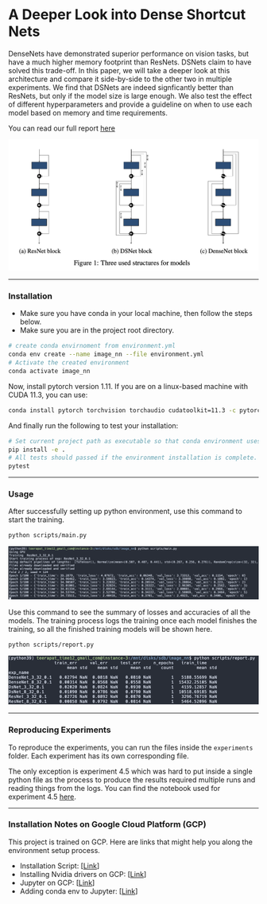 # A Deeper Look into Dense Shortcut Nets

DenseNets have demonstrated superior performance on vision tasks, but have a
much higher memory footprint than ResNets. DSNets claim to have solved this
trade-off. In this paper, we will take a deeper look at this architecture and compare
it side-by-side to the other two in multiple experiments. We find that DSNets are
indeed signficantly better than ResNets, but only if the model size is large enough.
We also test the effect of different hyperparameters and provide a guideline on
when to use each model based on memory and time requirements.

You can read our full report [here](report.pdf)

![model structures](images/model_structures.png)


---

### Installation
- Make sure you have conda in your local machine, then follow the steps below.
- Make sure you are in the project root directory.

```bash
# create conda envirnoment from environment.yml
conda env create --name image_nn --file environment.yml
# Activate the created environment
conda activate image_nn
```
Now, install pytorch version 1.11. If you are on a linux-based machine with CUDA 11.3, you can use:
```bash
conda install pytorch torchvision torchaudio cudatoolkit=11.3 -c pytorch
```

And finally run the following to test your installation:
```bash
# Set current project path as executable so that conda environment uses the project code.
pip install -e .
# All tests should passed if the environment installation is complete.
pytest 
```

---

### Usage 

After successfully setting up python environment, use this command to start the training.

```bash
python scripts/main.py
```

![train sample](images/code_train_sample.png)

Use this command to see the summary of losses and accuracies of all the models. The training process logs the training once each model finishes the training, so all the finished training models will be shown here.

```bash
python scripts/report.py
```

![report sample](images/code_report_sample.png)

---

### Reproducing Experiments

To reproduce the experiments, you can run the files inside the `experiments` folder. Each experiment has its own corresponding file.

The only exception is experiment 4.5 which was hard to put inside a single python file as the process to produce the results required multiple runs and reading things from the logs. You can find the notebook used for experiment 4.5 [here](notebooks/find_model_mem_use_params.ipynb).

---

### Installation Notes on Google Cloud Platform (GCP)

This project is trained on GCP. Here are links that might help you along the environment setup process.

- Installation Script: [[Link](https://github.com/teerapat-ch/image_nn/blob/master/gce_install_script.sh)]
- Installing Nvidia drivers on GCP: [[Link](https://cloud.google.com/compute/docs/gpus/install-drivers-gpu)]  
- Jupyter on GCP: [[Link](https://towardsdatascience.com/running-jupyter-notebook-in-google-cloud-platform-in-15-min-61e16da34d52)]  
- Adding conda env to Jupyter: [[Link](https://medium.com/@nrk25693/how-to-add-your-conda-environment-to-your-jupyter-notebook-in-just-4-steps-abeab8b8d084)]  
